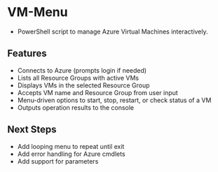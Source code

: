 # VM-Menu

- PowerShell script to manage Azure Virtual Machines interactively.

## Features

- Connects to Azure (prompts login if needed)
- Lists all Resource Groups with active VMs  
- Displays VMs in the selected Resource Group
- Accepts VM name and Resource Group from user input
- Menu-driven options to start, stop, restart, or check status of a VM
- Outputs operation results to the console

## Next Steps
- Add looping menu to repeat until exit
- Add error handling for Azure cmdlets
- Add support for parameters
